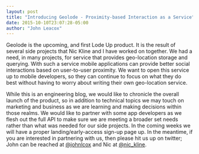 ```yaml
---
layout: post
title: "Introducing Geolode - Proximity-based Interaction as a Service"
date: 2015-10-10T23:07:28-05:00
author: "John Leacox"
---
```


Geolode is the upcoming, and first Lode Up product. It is the result of several side projects that Nic Kline and I have worked on together. We had a need, in many projects, for  service that provides geo-location storage and querying. With such a service mobile applications can provide better social interactions based on user-to-user proximity. We want to open this service up to mobile developers, so they can continue to focus on what they do best without having to worry about writing their own geo-location service.

While this is an engineering blog, we would like to chronicle the overall launch of the product, so in addition to technical topics we may touch on marketing and business as we are learning and making decisions within those realms. We would like to partner with some app developers as we flesh out the full API to make sure we are meeting a broader set needs rather than what was needed for our side projects. In the coming weeks we will have a proper landing/early-access sign-up page up. In the meantime, if you are interested in partnering with us, then please hit us up on twitter; John can be reached at [@johnlcox](https://twitter.com/johnlcox) and Nic at [@nic_kline](https://twitter.com/nic_kline).
